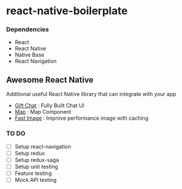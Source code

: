 
# react-native-boilerplate

### Dependencies
- React
- React Native
- Native Base
- React Navigation

## Awesome React Native
Additional useful React Native library that can integrate with your app

- [Gift Chat](https://github.com/FaridSafi/react-native-gifted-chat) : Fully Built Chat UI
- [Map](https://github.com/react-community/react-native-maps) : Map Component
- [Fast Image](https://github.com/DylanVann/react-native-fast-image) : Improve performance image with caching

### TO DO
- [ ] Setup react-navigation
- [ ] Setup redux
- [ ] Setup redux-saga
- [ ] Setup unit testing
- [ ] Feature testing
- [ ] Mock API testing
